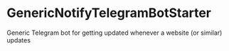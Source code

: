 # GenericNotifyTelegramBotStarter
Generic Telegram bot for getting updated whenever a website (or similar) updates

